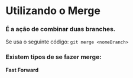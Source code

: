 # Utilizando o Merge
### É a ação de combinar duas branches.
Se usa o seguinte código:
`git merge <nomeBranch>`

### Existem tipos de se fazer merge:
**Fast Forward** 
<!--stackedit_data:
eyJoaXN0b3J5IjpbLTE3ODM4NTIwMTZdfQ==
-->